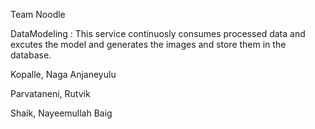 Team Noodle

DataModeling :
This service continuosly consumes processed data and excutes the model and generates the images and store them in the database.

Kopalle, Naga Anjaneyulu

Parvataneni, Rutvik

Shaik, Nayeemullah Baig
